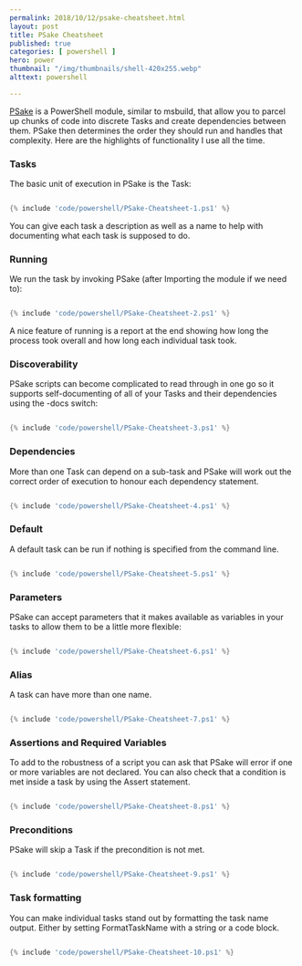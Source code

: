 ```yaml
---
permalink: 2018/10/12/psake-cheatsheet.html
layout: post
title: PSake Cheatsheet
published: true 
categories: [ powershell ]
hero: power
thumbnail: "/img/thumbnails/shell-420x255.webp"
alttext: powershell

---
```


<a href="https://github.com/psake/psake/">PSake</a> is a PowerShell module, similar to msbuild, that allow you to parcel up chunks of code into discrete Tasks and 
create dependencies between them. PSake then determines the order they should run and handles that complexity. Here are the highlights of 
functionality I use all the time. 


### Tasks 

The basic unit of execution in PSake is the Task:


```powershell

{% include 'code/powershell/PSake-Cheatsheet-1.ps1' %}

```

You can give each task a description as well as a name to help with documenting what each task is supposed to do.


### Running

We run the task by invoking PSake (after Importing the module if we need to):


```powershell

{% include 'code/powershell/PSake-Cheatsheet-2.ps1' %}

```

A nice feature of running is a report at the end showing how long the process took overall and how 
long each individual task took.


### Discoverability

PSake scripts can become complicated to read through in one go so it supports self-documenting of all of 
your Tasks and their dependencies using the -docs switch:


```powershell

{% include 'code/powershell/PSake-Cheatsheet-3.ps1' %} 

```


### Dependencies 

More than one Task can depend on a sub-task and PSake will work out the correct order of 
execution to honour each dependency statement.


```powershell

{% include 'code/powershell/PSake-Cheatsheet-4.ps1' %}

```


### Default 

A default task can be run if nothing is specified from the command line. 


```powershell

{% include 'code/powershell/PSake-Cheatsheet-5.ps1' %}

```


### Parameters

PSake can accept parameters that it makes available as variables in your tasks to allow them to be a little more flexible:


```powershell

{% include 'code/powershell/PSake-Cheatsheet-6.ps1' %}

```


### Alias

A task can have more than one name. 


```powershell

{% include 'code/powershell/PSake-Cheatsheet-7.ps1' %}

```


### Assertions and Required Variables

To add to the robustness of a script you can ask that PSake will error if one or more variables are not declared. You can 
also check that a condition is met inside a task by using the Assert statement. 


```powershell

{% include 'code/powershell/PSake-Cheatsheet-8.ps1' %}

```


### Preconditions 

PSake will skip a Task if the precondition is not met. 


```powershell

{% include 'code/powershell/PSake-Cheatsheet-9.ps1' %}

```


### Task formatting

You can make individual tasks stand out by formatting the task name output. Either 
by setting FormatTaskName with a string or a code block.


```powershell

{% include 'code/powershell/PSake-Cheatsheet-10.ps1' %}

```

